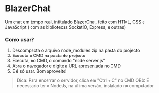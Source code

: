 # BlazerChat
Um chat em tempo real, intitulado BlazerChat, feito com HTML, CSS e JavaScript ( com as bibliotecas SocketIO, Express, e outras)

### Como usar?

1. Descompacta o arquivo node_modules.zip na pasta do projecto
2. Executa o CMD na pasta do projecto
3. Executa, no CMD, o comando "node server.js"
4. Abra o navegador e digite a URL apresentada no CMD
5. E é só usar. Bom aproveito!

> Dica: Para encerrar o servidor, clica em "Ctrl + C" no CMD
> OBS: É necessario ter o NodeJs, na última versão, instalado no computador

